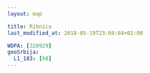 ```yaml
---
layout: map

title: Ribnica
last_modified_at: 2018-05-19T23:04:04+02:00

WDPA: [328929]
geoSrbija:
  L1_183: [68]
---
```

